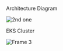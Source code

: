 Architecture Diagram 

![2nd one](https://github.com/user-attachments/assets/5fba8856-c0b3-495c-9985-c85c81abff21)

EKS Cluster 

![Frame 3](https://github.com/user-attachments/assets/c06020d4-7aed-458c-b08c-ca2e9d7e1ab9)

